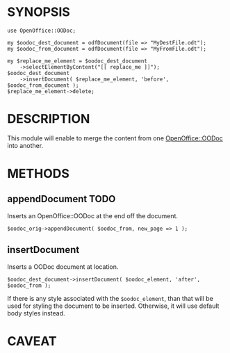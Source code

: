 # SYNOPSIS

    use OpenOffice::OODoc;
    
    my $oodoc_dest_document = odfDocument(file => "MyDestFile.odt");
    my $oodoc_from_document = odfDocument(file => "MyFromFile.odt");
    
    my $replace_me_element = $oodoc_dest_document
        ->selectElementByContent("[[ replace_me ]]");
    $oodoc_dest_document
        ->insertDocument( $replace_me_element, 'before', $oodoc_from_document );
    $replace_me_element->delete;

# DESCRIPTION

This module will enable to merge the content from one [OpenOffice::OODoc](https://metacpan.org/pod/OpenOffice::OODoc) into
another.

# METHODS

## appendDocument TODO

Inserts an OpenOffice::OODoc at the end off the document.

    $oodoc_orig->appendDocument( $oodoc_from, new_page => 1 );

## insertDocument

Inserts a OODoc document at location.

    $oodoc_dest_document->insertDocument( $oodoc_element, 'after', $oodoc_from );

If there is any style associated with the `$oodoc_element`, than that will be
used for styling the document to be inserted. Otherwise, it will use default
body styles instead.

# CAVEAT
